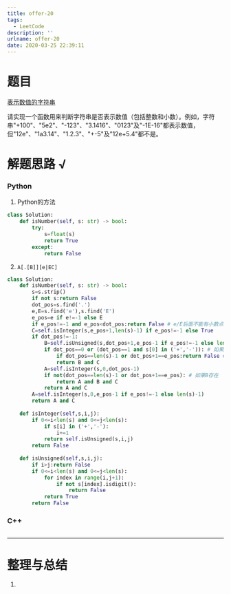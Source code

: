 ```yaml
---
title: offer-20
tags:
  - LeetCode
description: ''
urlname: offer-20
date: 2020-03-25 22:39:11
---
```


# 题目

[表示数值的字符串](https://leetcode-cn.com/problems/biao-shi-shu-zhi-de-zi-fu-chuan-lcof/)

请实现一个函数用来判断字符串是否表示数值（包括整数和小数）。例如，字符串"+100"、"5e2"、"-123"、"3.1416"、"0123"及"-1E-16"都表示数值，但"12e"、"1a3.14"、"1.2.3"、"+-5"及"12e+5.4"都不是。

# 解题思路 √

### Python

1. Python的方法

```python
class Solution:
    def isNumber(self, s: str) -> bool:
        try:
            s=float(s)
            return True
        except:
            return False
```

2. `A[.[B]][e|EC]`


```python
class Solution:
    def isNumber(self, s: str) -> bool:
        s=s.strip()
        if not s:return False
        dot_pos=s.find('.')
        e,E=s.find('e'),s.find('E')
        e_pos=e if e!=-1 else E
        if e_pos!=-1 and e_pos<dot_pos:return False # e/E后面不能有小数点
        C=self.isInteger(s,e_pos+1,len(s)-1) if e_pos!=-1 else True
        if dot_pos!=-1:
            B=self.isUnsigned(s,dot_pos+1,e_pos-1 if e_pos!=-1 else len(s)-1)
            if dot_pos==0 or (dot_pos==1 and s[0] in ('+','-')): # 如果A不存在，B必须存在
                if dot_pos==len(s)-1 or dot_pos+1==e_pos:return False # B不存在
                return B and C
            A=self.isInteger(s,0,dot_pos-1)
            if not(dot_pos==len(s)-1 or dot_pos+1==e_pos): # 如果B存在
                return A and B and C
            return A and C
        A=self.isInteger(s,0,e_pos-1 if e_pos!=-1 else len(s)-1)
        return A and C
    
    def isInteger(self,s,i,j):
        if 0<=i<len(s) and 0<=j<len(s):
            if s[i] in ('+','-'):
                i+=1
            return self.isUnsigned(s,i,j)
        return False
    
    def isUnsigned(self,s,i,j):
        if i>j:return False
        if 0<=i<len(s) and 0<=j<len(s):
            for index in range(i,j+1):
                if not s[index].isdigit():
                    return False
            return True
        return False
```



### C++

```cpp

```

---



# 整理与总结

1. 

